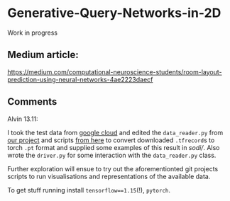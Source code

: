 # Generative-Query-Networks-in-2D
Work in progress

## Medium article:
https://medium.com/computational-neuroscience-students/room-layout-prediction-using-neural-networks-4ae2223daecf

## Comments
Alvin 13.11:

I took the test data from
[google
cloud](https://console.cloud.google.com/storage/browser/gqn-dataset/rooms_ring_camera/)
and edited the `data_reader.py` from [our
project](https://github.com/shivamsaboo17/Neural-Scene-Representation-and-Rendering)
and scripts [from
here](https://github.com/wohlert/generative-query-network-pytorch) to convert
downloaded `.tfrecord`s to torch `.pt` format and supplied some examples of this
result in _sodi/_. Also wrote the `driver.py` for some
interaction with the `data_reader.py` class.

Further exploration will ensue to try out the aforementionted git projects
scripts to run visualisations and representations of the available data.

To get stuff running install `tensorflow==1.15`(!), `pytorch`.
